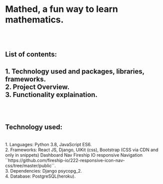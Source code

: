 <h1>Mathed, a fun way to learn mathematics.</h1>
<br>
<br>
<h2>List of contents:<h2>
1. Technology used and packages, libraries, frameworks.<br>
2. Project Overview.<br>
3. Functionality explaination.<br> 
<br>
<br>
<h2> Technology used:</h2>
<br>
1. Languages: Python 3.8, JavaScript ES6.<br>
2. Frameworks: React JS, Django, UIKit (css), Bootstrap (CSS via CDN and only in snippets) Dashboard Nav Fireship IO responsive Navigation ``https://github.com/fireship-io/222-responsive-icon-nav-css/tree/master/public``.<br>
3. Dependencies: Django psycopg_2.<br>
4. Database: PostgreSQL(heroku).<br>